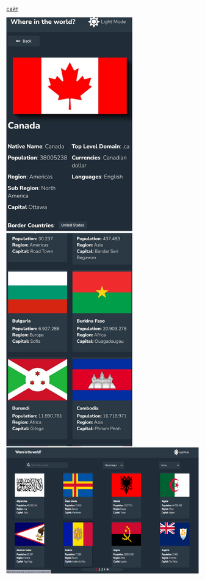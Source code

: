 [сайт](https://duremarduremar.github.io/my-countriesreact/) <br/>

<span>
<img src="adap1.jpg" width=330 height=560>
<img src="adap2.jpg" width=330 height=560>
</span>

<img src="dec1.png" width=660 height=330>
